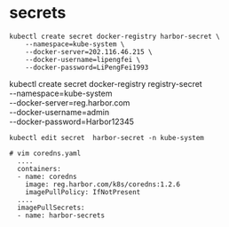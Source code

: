 # secrets

```
kubectl create secret docker-registry harbor-secret \
	--namespace=kube-system \
	--docker-server=202.116.46.215 \
	--docker-username=lipengfei \
	--docker-password=LiPengFei1993
```

kubectl create secret docker-registry registry-secret \
	--namespace=kube-system \
	--docker-server=reg.harbor.com \
	--docker-username=admin \
	--docker-password=Harbor12345


```
kubectl edit secret  harbor-secret -n kube-system
```


```
# vim coredns.yaml
  ....
  containers:
  - name: coredns
    image: reg.harbor.com/k8s/coredns:1.2.6
    imagePullPolicy: IfNotPresent
  ....
  imagePullSecrets:
  - name: harbor-secrets
```